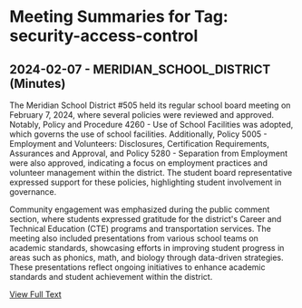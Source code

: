 # Meeting Summaries for Tag: security-access-control

## 2024-02-07 - MERIDIAN_SCHOOL_DISTRICT (Minutes)

The Meridian School District #505 held its regular school board meeting on February 7, 2024, where several policies were reviewed and approved. Notably, Policy and Procedure 4260 - Use of School Facilities was adopted, which governs the use of school facilities. Additionally, Policy 5005 - Employment and Volunteers: Disclosures, Certification Requirements, Assurances and Approval, and Policy 5280 - Separation from Employment were also approved, indicating a focus on employment practices and volunteer management within the district. The student board representative expressed support for these policies, highlighting student involvement in governance.

Community engagement was emphasized during the public comment section, where students expressed gratitude for the district's Career and Technical Education (CTE) programs and transportation services. The meeting also included presentations from various school teams on academic standards, showcasing efforts in improving student progress in areas such as phonics, math, and biology through data-driven strategies. These presentations reflect ongoing initiatives to enhance academic standards and student achievement within the district.

[View Full Text](https://raw.githubusercontent.com/VoronoiPerspectives/WashingtonStateSchoolBoardExplorer/refs/heads/main/data/countries/usa/states/wa/counties/whatcom/school_boards/meridian_school_district/2024/2024-02-07-feb-minutes.txt)

